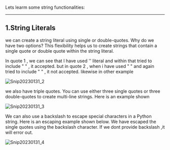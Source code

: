 Lets learm some string functionalities:

-------------------------------------------
1.String Literals
-------------------------------------------

we can create a string literal using single or double-quotes. Why do we have two options? 
This flexibility helps us to create strings that contain a single quote or double quote within the string literal. 

In quote 1 , we can see that I have used '' literal and within that tried to include " " , it accepted.
but in quote 2 , when i have used " " and again tried to include " " , it not accepted. 
likewise in other example

![Snip20230131_2](https://user-images.githubusercontent.com/93876736/215753667-abda3fa1-7189-42e3-88a8-e795e095766c.png)




we also have triple quotes. You can use either three single quotes or three double-quotes to create multi-line strings. Here is an example shown 

![Snip20230131_3](https://user-images.githubusercontent.com/93876736/215755766-8f1c2de7-77a9-46cd-ac0f-039ae3cd1034.png)



We can also use a backslash to escape special characters in a Python string. Here is an escaping example shown below. We have escaped the single quotes using the backslash character. 
If we dont provide backslash ,it will error out.



![Snip20230131_4](https://user-images.githubusercontent.com/93876736/215756439-c976035a-2916-457d-b69d-72dd6be0ed83.png)



